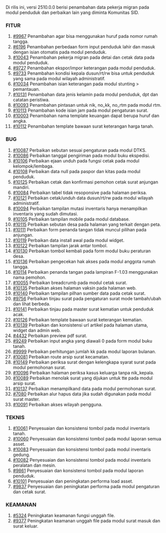 Di rilis ini, versi 2510.0.0 berisi penambahan data pekerja migran pada modul penduduk dan perbaikan lain yang diminta Komunitas SID.


### FITUR

1. [#9967](https://github.com/OpenSID/OpenSID/issues/9967) Penambahan agar bisa menggunakan huruf pada nomor rumah tangga.
2. [#6196](https://github.com/OpenSID/OpenSID/issues/6196) Penambahan perbedaan form input penduduk lahir dan masuk dengan isian otomatis pada modul penduduk.
3. [#10043](https://github.com/OpenSID/OpenSID/issues/10043) Penambahan pekerja migran pada detai dan cetak data pada modul penduduk.
4. [#9727](https://github.com/OpenSID/OpenSID/issues/9727) Penambahan ekspor/impor keterangan pada modul penduduk.
5. [#9733](https://github.com/OpenSID/OpenSID/issues/9733) Penambahan kondisi kepala dusun/rt/rw bisa untuk penduduk yang sama pada modul wilayah administratif.
6. [#10034](https://github.com/OpenSID/OpenSID/issues/10034) Penambahan isian keterangan pada modul stunting > pemantauan.
7. [#10131](https://github.com/OpenSID/OpenSID/issues/10131) Penambahan data jenis kelamin pada modul penduduk, dpt dan catatan peristiwa.
8. [#10093](https://github.com/OpenSID/OpenSID/issues/10093) Penambahan pintasan untuk nik, no_kk, no_rtm pada modul rtm.
9. [#10113](https://github.com/OpenSID/OpenSID/issues/10113) Penambahan kode isian jam pada modul pengaturan surat.
10. [#10003](https://github.com/OpenSID/OpenSID/issues/10003) Penambahan nama template keuangan dapat berupa huruf dan angka.
11. [#10112](https://github.com/OpenSID/OpenSID/issues/10112) Penambahan template bawaan surat keterangan harga tanah.


### BUG

1. [#10087](https://github.com/OpenSID/OpenSID/issues/10087) Perbaikan sebutan sesuai pengaturan pada modul DTKS.
2. [#10086](https://github.com/OpenSID/OpenSID/issues/10086) Perbaikan tanggal pengiriman pada modul buku ekspedisi.
3. [#10106](https://github.com/OpenSID/OpenSID/issues/10106) Perbaikan ejaan unduh pada fungsi cetak pada modul kelompok/lembaga.
4. [#10108](https://github.com/OpenSID/OpenSID/issues/10108) Perbaikan data null pada paspor dan kitas pada modul penduduk.
5. [#10125](https://github.com/OpenSID/OpenSID/issues/10125) Perbaikan cetak dan konfirmasi pemohon cetak surat anjungan mandiri.
6. [#10084](https://github.com/OpenSID/OpenSID/issues/10084) Perbaikan tabel tidak resoponsive pada halaman periksa.
7. [#10121](https://github.com/OpenSID/OpenSID/issues/10121) Perbaikan cetak/unduh data dusun/rt/rw pada modul wilayah administratif.
8. [#10094](https://github.com/OpenSID/OpenSID/issues/10094) Perbaikan tampilan mutasi inventaris hanya menampilkan inventaris yang sudah dimutasi.
9. [#10105](https://github.com/OpenSID/OpenSID/issues/10105) Perbaikan tampilan mobile pada modul database. 
10. [#10115](https://github.com/OpenSID/OpenSID/issues/10115) Perbaikan sebutan desa pada halaman yang terkait dengan peta.
11. [#10111](https://github.com/OpenSID/OpenSID/issues/10111) Perbaikan form penanda tangan tidak muncul pilihan pada anjungan.
12. [#10119](https://github.com/OpenSID/OpenSID/issues/10119) Perbaikan data install awal pada modul widget.
13. [#10122](https://github.com/OpenSID/OpenSID/issues/10122) Perbaikan tampilan jarak antar tombol.
14. [#10130](https://github.com/OpenSID/OpenSID/issues/10130) Perbaikan tombol kembali pada form modul buku peraturan desa.
15. [#10136](https://github.com/OpenSID/OpenSID/issues/10136) Perbaikan pengecekan hak akses pada modul anggota rumah tangga.
16. [#10114](https://github.com/OpenSID/OpenSID/issues/10114) Perbaikan penanda tangan pada lampiran F-1.03 menggunakan nama pemohon.
17. [#10055](https://github.com/OpenSID/OpenSID/issues/10055) Perbaikan breadcrumb pada modul cetak surat.
18. [#10135](https://github.com/OpenSID/OpenSID/issues/10135) Perbaikan akses halaman vaksin pada halaman web.
19. [#10140](https://github.com/OpenSID/OpenSID/issues/10140) Perbaikan tampilan pilhan sumber data pada cetak surat.
20. [#9756](https://github.com/OpenSID/OpenSID/issues/9756) Perbaikan tinjau surat pada pengaturan surat mode tambah/ubah dan lihat berbeda.
21. [#10141](https://github.com/OpenSID/OpenSID/issues/10141) Perbaikan tinjau pada master surat kematian untuk penduduk acak.
22. [#10126](https://github.com/OpenSID/OpenSID/issues/10126) Perbaikan template bawaan surat keterangan kematian.
22. [#10139](https://github.com/OpenSID/OpenSID/issues/10139) Perbaikan dan konsistensi url artikel pada halaman utama, widget dan admin web.
23. [#4432](https://github.com/OpenSID/premium/issues/4432) Perbaikan preview pdf surat.
24. [#9249](https://github.com/OpenSID/OpenSID/issues/9249) Perbaikan input angka yang diawali 0 pada form modul buku tanah.
25. [#9999](https://github.com/OpenSID/OpenSID/issues/9999) Perbaikan perhitungan jumlah kk pada modul laporan bulanan.
26. [#10081](https://github.com/OpenSID/OpenSID/issues/10081) Perbaikan route arsip surat kecamatan.
27. [#10149](https://github.com/OpenSID/OpenSID/issues/10149) Perbaikan periksa surat dengan kelengkapa syarat surat pada modul permohonan surat.
28. [#10096](https://github.com/OpenSID/OpenSID/issues/10096) Perbaikan halaman periksa kasus keluarga tanpa nik_kepala.
29. [#10089](https://github.com/OpenSID/OpenSID/issues/10089) Perbaikan menolak surat yang dijukan untuk tte pada modul arsip surat.
30. [#10137](https://github.com/OpenSID/OpenSID/issues/10137) Perbaikan menampilkand data pada modul permohonan surat.
31. [#7080](https://github.com/OpenSID/OpenSID/issues/7080) Perbaikan alur hapus data jika sudah digunakan pada modul surat master.
32. [#10091](https://github.com/OpenSID/OpenSID/issues/10091) Perbaikan akses wilayah pengguna.


### TEKNIS

1. [#10061](https://github.com/OpenSID/OpenSID/issues/10061) Penyesuaian dan konsistensi tombol pada modul inventaris tanah.
2. [#10060](https://github.com/OpenSID/OpenSID/issues/10060) Penyesuaian dan konsistensi tombol pada modul laporan semua asset.
3. [#10083](https://github.com/OpenSID/OpenSID/issues/10083) Penyesuaian dan konsistensi tombol pada modul inventaris gedung.
4. [#10082](https://github.com/OpenSID/OpenSID/issues/10082) Penyesuaian dan konsistensi tombol pada modul inventaris peralatan dan mesin.
5. [#9861](https://github.com/OpenSID/OpenSID/issues/9861) Penyesuaian dan konsistensi tombol pada modul laporan penduduk.
6. [#10101](https://github.com/OpenSID/OpenSID/issues/10101) Penyesuaian dan peningkatan performa load asset.
7. [#9837](https://github.com/OpenSID/OpenSID/issues/9837) Penyesuaian dan peningkatan performa pada modul pengaturan dan cetak surat.


### KEAMANAN

1. [#5324](https://github.com/OpenSID/premium/issues/5324) Peningkatan keamanan fungsi unggah file.
2. [#9377](https://github.com/OpenSID/OpenSID/issues/9377) Peningkatan keamanan unggah file pada modul surat masuk dan surat keluar.
